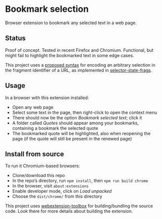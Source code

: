 # Bookmark selection

Browser extension to bookmark any selected text in a web page.

## Status

Proof of concept. Tested in recent Firefox and Chromium. Functional, but might fail to highlight the
bookmarked text in some edge cases.

This project uses a [proposed syntax](https://www.w3.org/TR/selectors-states/#frags)
for encoding an arbitrary selection in the fragment identifier of a URL, as implemented in [selector-state-frags](https://github.com/Treora/selector-state-frags/).

## Usage

In a browser with this extension installed:

- Open any web page
- Select some text in the page, then right-click to open the context menu
- There should now be the option *Bookmark selected text*; click it
- A folder called *Quotes* should appear among your bookmarks, containing a
  bookmark the selected quote
- The bookmarked quote will be highlighted, also when reopening the page (if the
  quote will still be present in the renewed page)

## Install from source

To run it Chromium-based browsers:

- Clone/download this repo
- In the repo’s directory, run `npm install`, then `npm run build chrome`
- In the browser, visit `about:extensions`
- Enable developer mode, click on *Load unpacked*
- Choose the `dist/chrome/` from this directory

This project uses [webextension-toolbox](https://github.com/webextension-toolbox/webextension-toolbox)
for building/bundling the source code. Look there for more details about
building the extension.
